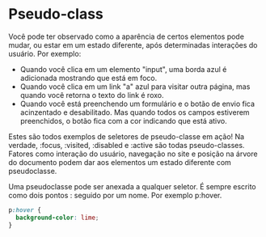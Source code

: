 # Pseudo-class
Você pode ter observado como a aparência de certos elementos pode mudar, ou estar em um estado diferente, após determinadas interações do usuário. Por exemplo:

* Quando você clica em um elemento "input", uma borda azul é adicionada mostrando que está em foco.
* Quando você clica em um link "a" azul para visitar outra página, mas quando você retorna o texto do link é roxo.
* Quando você está preenchendo um formulário e o botão de envio fica acinzentado e desabilitado. Mas quando todos os campos estiverem preenchidos, o botão fica com a cor indicando que está ativo.

Estes são todos exemplos de seletores de pseudo-classe em ação! Na verdade, :focus, :visited, :disabled e :active são todas pseudo-classes. Fatores como interação do usuário, navegação no site e posição na árvore do documento podem dar aos elementos um estado diferente com pseudoclasse.

Uma pseudoclasse pode ser anexada a qualquer seletor. É sempre escrito como dois pontos : seguido por um nome. Por exemplo p:hover.

```css
p:hover {
  background-color: lime;
}
```

